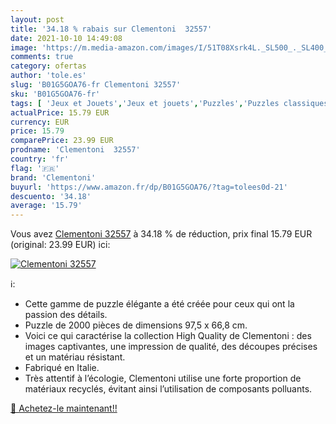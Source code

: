 ```yaml
---
layout: post
title: '34.18 % rabais sur Clementoni  32557'
date: 2021-10-10 14:49:08
image: 'https://m.media-amazon.com/images/I/51T08Xsrk4L._SL500_._SL400_.jpg'
comments: true
category: ofertas
author: 'tole.es'
slug: 'B01G5GOA76-fr Clementoni 32557'
sku: 'B01G5GOA76-fr'
tags: [ 'Jeux et Jouets','Jeux et jouets','Puzzles','Puzzles classiques','clementoni', ]
actualPrice: 15.79 EUR
currency: EUR
price: 15.79
comparePrice: 23.99 EUR
prodname: 'Clementoni  32557'
country: 'fr'
flag: '🇫🇷'
brand: 'Clementoni'
buyurl: 'https://www.amazon.fr/dp/B01G5GOA76/?tag=tolees0d-21'
descuento: '34.18'
average: '15.79'
---
```


Vous avez [Clementoni  32557](https://www.amazon.fr/dp/B01G5GOA76/?tag=tolees0d-21)  à  34.18 % de réduction, prix final  15.79 EUR (original: 23.99 EUR) ici:

[![Clementoni  32557](https://m.media-amazon.com/images/I/51T08Xsrk4L._SL500_._SL400_.jpg)](https://www.amazon.fr/dp/B01G5GOA76/?tag=tolees0d-21)

ℹ️:

- Cette gamme de puzzle élégante a été créée pour ceux qui ont la passion des détails.
- Puzzle de 2000 pièces de dimensions 97,5 x 66,8 cm.
- Voici ce qui caractérise la collection High Quality de Clementoni : des images captivantes, une impression de qualité, des découpes précises et un matériau résistant.
- Fabriqué en Italie.
- Très attentif à l’écologie, Clementoni utilise une forte proportion de matériaux recyclés, évitant ainsi l’utilisation de composants polluants.

[🛒 Achetez-le maintenant!!](https://www.amazon.fr/dp/B01G5GOA76/?tag=tolees0d-21)
